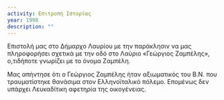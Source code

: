```yaml
---
activity: Επιτροπή Ιστορίας
year: 1998
description: ""
---
```


Επιστολή μας στο Δήμαρχο Λαυρίου με την παράκλησιν να μας πληροφορήσει σχετικά με την οδό στο Λαύριο «Γεώργιος Ζαμπέλης», ο,τιδήποτε γνωρίζει με το όνομα Ζαμπέλη.

Μας απήντησε ότι ο Γεώργιος Ζαμπέλης ήταν αξιωματικός του Β.Ν. που τραυματίστηκε θανάσιμα στον Ελληνοϊταλικό πόλεμο. Επομένως δεν υπάρχει Λευκαδίτικη αφετηρία της οικογένειας.

